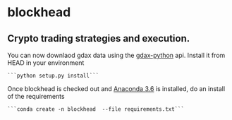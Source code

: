 # blockhead

## Crypto trading strategies and execution.

You can now downlaod gdax data using the [gdax-python](https://github.com/danpaquin/gdax-python) api. Install it from HEAD in your environment

    ```python setup.py install```
    
Once blockhead is checked out and [Anaconda 3.6](https://www.anaconda.com/download/) is installed, do an install of the requirements

    ```conda create -n blockhead  --file requirements.txt```
